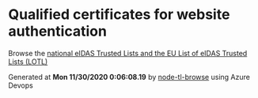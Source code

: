 # Qualified certificates for website authentication 
 Browse the [national eIDAS Trusted Lists and the EU List of eIDAS Trusted Lists (LOTL)](https://webgate.ec.europa.eu/tl-browser/#/) 
 
 
Generated at **Mon 11/30/2020  0:06:08.19** by [node-tl-browse](https://github.com/ymedlop/node-tl-browser) using Azure Devops 
